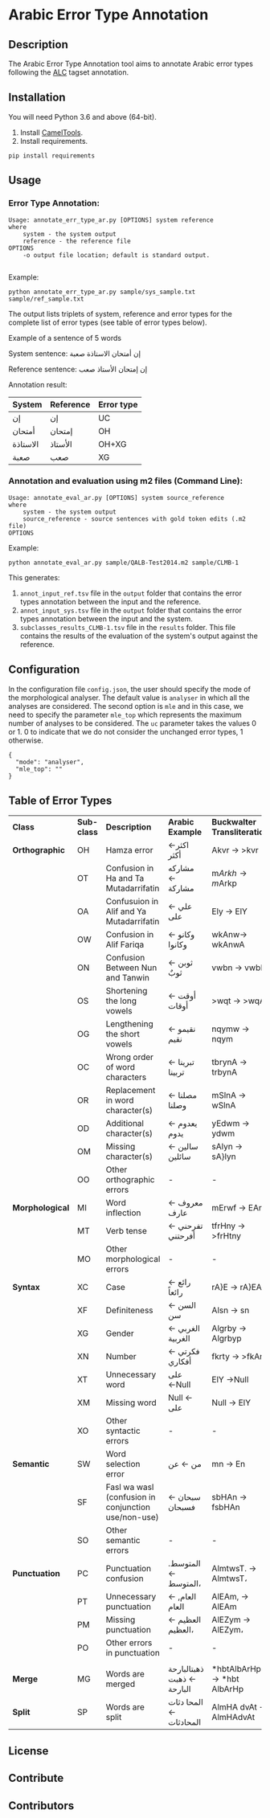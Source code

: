 # Arabic Error Type Annotation

## Description
The Arabic Error Type Annotation tool aims to annotate Arabic error types following the [ALC](https://www.arabiclearnercorpus.com/) tagset annotation.
## Installation
You will need Python 3.6 and above (64-bit).

1. Install [CamelTools](https://github.com/CAMeL-Lab/camel_tools#install-using-pip).
2. Install requirements.
```
pip install requirements
```

## Usage
### Error Type Annotation:
```
Usage: annotate_err_type_ar.py [OPTIONS] system reference 
where
    system - the system output
    reference - the reference file
OPTIONS
    -o output file location; default is standard output.
    
```

Example:

```
python annotate_err_type_ar.py sample/sys_sample.txt sample/ref_sample.txt
```

The output lists triplets of system, reference and error types for the complete list of error types (see table of error types below).

Example of a sentence of 5 words 

System sentence:  إن أمتحان الاستاذة صعبة

Reference sentence: إن إمتحان الأستاذ صعب

Annotation result:

|      System    |   Reference      |  Error type     | 
|----------|---------|-------| 
| إن       | إن      | UC    | 
| أمتحان   | إمتحان  | OH    | 
| الاستاذة | الأستاذ | OH+XG | 
| صعبة     | صعب     | XG    | 

 

### Annotation and evaluation using m2 files (Command Line):
```
Usage: annotate_eval_ar.py [OPTIONS] system source_reference 
where
    system - the system output
    source_reference - source sentences with gold token edits (.m2 file)
OPTIONS
```

Example:

```
python annotate_eval_ar.py sample/QALB-Test2014.m2 sample/CLMB-1
```

This generates:
1. ```annot_input_ref.tsv``` file in the ```output``` folder that contains  the error types annotation between the input and the reference.
2. ```annot_input_sys.tsv``` file in the ```output``` folder that contains the error types annotation between the input and the system.
3.  ```subclasses_results_CLMB-1.tsv``` file in the ```results``` folder. This file contains the results of the evaluation of the system's output against the reference.


## Configuration
In the configuration file ```config.json```, the user should specify the mode of the morphological analyser. The default value is ```analyser``` in which all the analyses are considered. The second option is 
```mle``` and in this case, we need to specify the parameter ```mle_top``` which represents the maximum number of analyses to be considered. The ```uc``` parameter takes the values 0 or 1. 0 to indicate that we do not consider the unchanged error types, 1 otherwise.  

```
{
  "mode": "analyser",
  "mle_top": ""
}
```

## Table of Error Types

|               |           |                                                     |                            |                            | 
|---------------|-----------|-----------------------------------------------------|----------------------------|----------------------------| 
| **Class**         | **Sub-class** | **Description**                                         | **Arabic Example**             | **Buckwalter Transliteration** | 
| **Orthographic**  | OH        | Hamza error                                         | اكثر← أكثر                 | Akvr → >kvr                | 
|               | OT        | Confusion in Ha and Ta Mutadarrifatin               | مشاركه ← مشاركة            | m$Arkh → m$Arkp            | 
|               | OA        | Confusuion in Alif and Ya Mutadarrifatin            | علي ← على                  | Ely → ElY                  | 
|               | OW        | Confusion in Alif Fariqa                            | وكانو ←  وكانوا            | wkAnw→ wkAnwA              | 
|               | ON        | Confusion Between Nun and Tanwin                    | ثوبن ← ثوبٌ                | vwbn → vwbN                | 
|               | OS        | Shortening the long vowels                          | أوقت ← أوقات               | >wqt → >wqAt               | 
|               | OG        | Lengthening the short vowels                        | نقيمو ← نقيم               | nqymw → nqym               | 
|               | OC        | Wrong order of word characters                      | تبرينا ← تربينا            | tbrynA → trbynA            | 
|               | OR        | Replacement in word character(s)                    | مصلنا ← وصلنا              | mSlnA → wSlnA              | 
|               | OD        | Additional character(s)                             | يعدوم ← يدوم               | yEdwm → ydwm               | 
|               | OM        | Missing character(s)                                | سالين ← سائلين             | sAlyn → sA}lyn             | 
|               | OO        | Other orthographic errors                           | -                          | -                          | 
| **Morphological** | MI        | Word inflection                                     | معروف ← عارف               | mErwf → EArf               | 
|               | MT        | Verb tense                                          | تفرحني ← أفرحتني           | tfrHny → >frHtny           | 
|               | MO        | Other morphological errors                          | -                          | -                          | 
| **Syntax**        | XC        | Case                                                | رائع ← رائعاً              | rA}E → rA}EAF              | 
|               | XF        | Definiteness                                        | السن ← سن                  | Alsn → sn                  | 
|               | XG        | Gender                                              | الغربي ← الغربية           | Algrby → Algrbyp           | 
|               | XN        | Number                                              | فكرتي ← أفكاري             | fkrty → >fkAry             | 
|               | XT        | Unnecessary word                                    | على ←Null                  | ElY →Null                  | 
|               | XM        | Missing word                                        | Null ← على                 | Null → ElY                 | 
|               | XO        | Other syntactic errors                              | -                          | -                          | 
| **Semantic**      | SW        | Word selection error                                | من ← عن                    | mn → En                    | 
|               | SF        | Fasl wa wasl (confusion in conjunction use/non-use) | سبحان ← فسبحان             | sbHAn → fsbHAn             | 
|               | SO        | Other semantic errors                               | -                          | -                          | 
| **Punctuation**   | PC        | Punctuation confusion                               | المتوسط. ← المتوسط،        | AlmtwsT. → AlmtwsT،        | 
|               | PT        | Unnecessary punctuation                             | العام,  ← العام            | AlEAm,  → AlEAm            | 
|               | PM        | Missing punctuation                                 | العظيم ←  العظيم،          | AlEZym →  AlEZym،          | 
|               | PO        | Other errors in punctuation                         | -                          | -                          | 
|               |           |                                                     |                            |                            | 
| **Merge**         | MG        | Words are merged                                    | ذهبتالبارحة ← ذهبت البارحة | *hbtAlbArHp → *hbt AlbArHp | 
| **Split**         | SP        | Words are split                                     | المحا دثات ← المحادثات     | AlmHA dvAt → AlmHAdvAt     | 

## License

## Contribute

## Contributors


